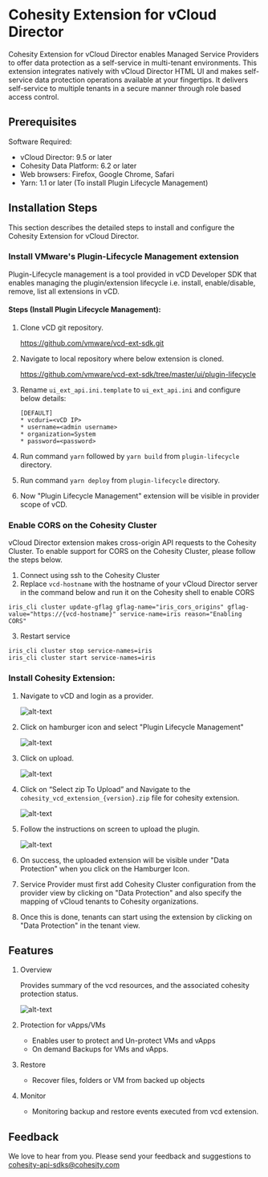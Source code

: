 # Cohesity Extension for vCloud Director

Cohesity Extension for vCloud Director enables Managed Service Providers to offer data protection as a self-service in multi-tenant environments. This extension integrates natively with vCloud Director HTML UI and makes self-service data protection operations available at your fingertips. It delivers self-service to multiple tenants in a secure manner through role based access control.

## Prerequisites

Software Required:

* vCloud Director: 9.5 or later
* Cohesity Data Platform: 6.2 or later
* Web browsers: Firefox, Google Chrome, Safari
* Yarn: 1.1 or later (To install Plugin Lifecycle Management)

## Installation Steps

This section describes the detailed steps to install and configure the Cohesity Extension for vCloud Director.

### Install VMware's Plugin-Lifecycle Management extension

Plugin-Lifecycle management is a tool provided in vCD Developer SDK that enables managing the plugin/extension lifecycle i.e. install, enable/disable, remove, list all extensions in vCD.

#### Steps (Install Plugin Lifecycle Management):

1) Clone vCD git repository. 

    https://github.com/vmware/vcd-ext-sdk.git

2) Navigate to local repository where below extension is cloned.

    https://github.com/vmware/vcd-ext-sdk/tree/master/ui/plugin-lifecycle

3) Rename `ui_ext_api.ini.template` to `ui_ext_api.ini` and configure below details:

    ```
    [DEFAULT]
    * vcduri=<vCD IP>
    * username=<admin username>
    * organization=System
    * password=<password>
    ```

4) Run command `yarn` followed by `yarn build` from `plugin-lifecycle` directory.

5) Run command `yarn deploy` from `plugin-lifecycle` directory.

6) Now "Plugin Lifecycle Management" extension will be visible in provider scope of vCD.


### Enable CORS on the Cohesity Cluster
vCloud Director extension makes cross-origin API requests to the Cohesity Cluster.
To enable support for CORS on the Cohesity Cluster, please follow the steps below.

1) Connect using ssh to the Cohesity Cluster
2) Replace `vcd-hostname` with the hostname of your vCloud Director server in the command below and run it on the Cohesity shell to enable CORS
```
iris_cli cluster update-gflag gflag-name="iris_cors_origins" gflag-value="https://{vcd-hostname}" service-name=iris reason="Enabling CORS"
```
3) Restart service
```
iris_cli cluster stop service-names=iris
iris_cli cluster start service-names=iris
```

### Install Cohesity Extension:

1) Navigate to vCD and login as a provider.
	
    ![alt-text](/documentation/images/image5.png)

2) Click on hamburger icon and select "Plugin Lifecycle Management"

    ![alt-text](/documentation/images/image6.png)

3) Click on upload.

    ![alt-text](/documentation/images/image7.png)

4) Click on “Select zip To Upload” and Navigate to the `cohesity_vcd_extension_{version}.zip` file for cohesity extension.

    ![alt-text](/documentation/images/image8.png)

5) Follow the instructions on screen to upload the plugin.

    ![alt-text](/documentation/images/image9.png)

6) On success, the uploaded extension will be visible under "Data Protection" when you click on the Hamburger Icon.

7) Service Provider must first add Cohesity Cluster configuration from the provider view by clicking on "Data Protection" and also specify the mapping of vCloud tenants to Cohesity organizations.

8) Once this is done, tenants can start using the extension by clicking on "Data Protection" in the tenant view.


## Features

1) Overview

    Provides summary of the vcd resources, and the associated cohesity protection status. 

    ![alt-text](/documentation/images/image10.png)

2) Protection for vApps/VMs
    * Enables user to protect and Un-protect VMs and vApps
    * On demand Backups for VMs and vApps.

3) Restore
    * Recover files, folders or VM from backed up objects

4) Monitor
    * Monitoring backup and restore events executed from vcd extension.


## Feedback
We love to hear from you. Please send your feedback and suggestions to cohesity-api-sdks@cohesity.com
